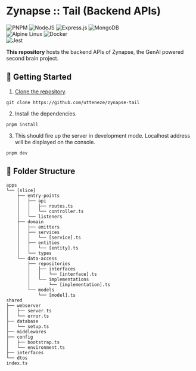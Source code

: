 # Zynapse :: Tail (Backend APIs)

![PNPM](https://img.shields.io/badge/pnpm-%234a4a4a.svg?style=for-the-badge&logo=pnpm&logoColor=f69220) ![NodeJS](https://img.shields.io/badge/node.js-6DA55F?style=for-the-badge&logo=node.js&logoColor=white) ![Express.js](https://img.shields.io/badge/express.js-%23404d59.svg?style=for-the-badge&logo=express&logoColor=%2361DAFB) ![MongoDB](https://img.shields.io/badge/MongoDB-%234ea94b.svg?style=for-the-badge&logo=mongodb&logoColor=white) <br/>
![Alpine Linux](https://img.shields.io/badge/Alpine_Linux-%230D597F.svg?style=for-the-badge&logo=alpine-linux&logoColor=white) ![Docker](https://img.shields.io/badge/docker-%230db7ed.svg?style=for-the-badge&logo=docker&logoColor=white)  <br />
![Jest](https://img.shields.io/badge/-jest-%23C21325?style=for-the-badge&logo=jest&logoColor=white)

**This repository** hosts the backend APIs of Zynapse, the GenAI powered second brain project.

## 🚀 Getting Started

1. [Clone the repository](https://docs.github.com/en/github/creating-cloning-and-archiving-repositories/cloning-a-repository-from-github/cloning-a-repository).

```
git clone https://github.com/utteneze/zynapse-tail
```

2. Install the dependencies.

```
pnpm install
```

3. This should fire up the server in development mode. Localhost address will be displayed on the console.

```
pnpm dev
```

## 📂 Folder Structure

```
apps
└── [slice]
    ├── entry-points
    │   ├── api
    │   │   ├── routes.ts
    │   │   └── controller.ts
    │   └── listeners
    ├── domain
    │   ├── emitters
    │   ├── services
    │   │   └── [service].ts
    │   ├── entities
    │   │   └── [entity].ts
    │   └── types
    └── data-access
        ├── repositories
        │   ├── interfaces
        │   │   └── [interface].ts
        │   └── implementations
        │       └── [implementation].ts
        └── models
            └── [model].ts
shared
├── webserver
│   ├── server.ts
│   └── error.ts
├── database
│   └── setup.ts
├── middlewares
├── config
│   ├── bootstrap.ts
│   └── environment.ts
├── interfaces
└── dtos
index.ts
```